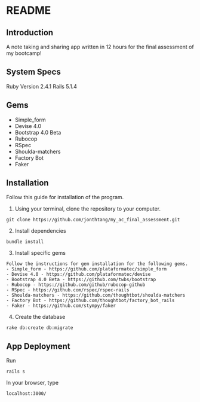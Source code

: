 # README


## Introduction
A note taking and sharing app written in 12 hours for the final assessment of my bootcamp!

## System Specs
Ruby Version 2.4.1
Rails 5.1.4

## Gems
- Simple_form
- Devise 4.0
- Bootstrap 4.0 Beta
- Rubocop
- RSpec
- Shoulda-matchers
- Factory Bot
- Faker

## Installation
Follow this guide for installation of the program.
1. Using your terminal, clone the repository to your computer.
```
git clone https://github.com/jonthtang/my_ac_final_assessment.git
```

2. Install dependencies
```
bundle install
```

3. Install specific gems
```
Follow the instructions for gem installation for the following gems.
- Simple_form - https://github.com/plataformatec/simple_form
- Devise 4.0 - https://github.com/plataformatec/devise
- Bootstrap 4.0 Beta - https://github.com/twbs/bootstrap
- Rubocop - https://github.com/github/rubocop-github
- RSpec - https://github.com/rspec/rspec-rails
- Shoulda-matchers - https://github.com/thoughtbot/shoulda-matchers
- Factory Bot - https://github.com/thoughtbot/factory_bot_rails
- Faker - https://github.com/stympy/faker
```

4. Create the database
```
rake db:create db:migrate
```

## App Deployment
Run
```
rails s
```
In your browser, type
```
localhost:3000/
```
